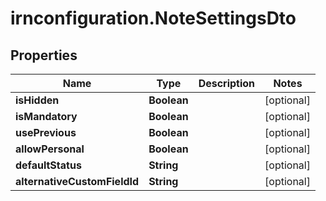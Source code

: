 # irnconfiguration.NoteSettingsDto

## Properties

Name | Type | Description | Notes
------------ | ------------- | ------------- | -------------
**isHidden** | **Boolean** |  | [optional] 
**isMandatory** | **Boolean** |  | [optional] 
**usePrevious** | **Boolean** |  | [optional] 
**allowPersonal** | **Boolean** |  | [optional] 
**defaultStatus** | **String** |  | [optional] 
**alternativeCustomFieldId** | **String** |  | [optional] 


